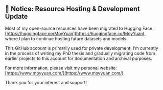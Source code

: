 ## 🚨 Notice: Resource Hosting & Development Update

Most of my open-source resources have been migrated to Hugging Face: [https://huggingface.co/MoyYuan](https://huggingface.co/MoyYuan), where I plan to continue hosting future datasets and models.

This GitHub account is primarily used for private development. I’m currently in the process of writing my PhD thesis and gradually migrating code from earlier projects to this account for documentation and archival purposes.

For more information, please visit my personal website: [https://www.moyyuan.com/](https://www.moyyuan.com/).

Thank you for your interest and support!
